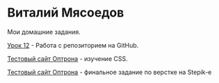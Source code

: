 

# Виталий Мясоедов
Мои домашние задания.

[Урок 12](https://vitaliymyasoedov.github.io/lession_12 "Моя домашка") - Работа с репозиторием на GitHub.

[Тестовый сайт Оптрона](https://vitaliymyasoedov.github.io/Optron "Оптрон тест") - изучение CSS.

[Тестовый сайт Оптрона](https://vitaliymyasoedov.github.io/Stepik "Stepik тест")  - финальное задание по верстке на Stepik-e
